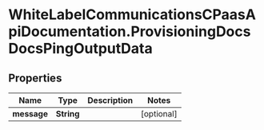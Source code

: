 # WhiteLabelCommunicationsCPaasApiDocumentation.ProvisioningDocsDocsPingOutputData

## Properties

Name | Type | Description | Notes
------------ | ------------- | ------------- | -------------
**message** | **String** |  | [optional] 


